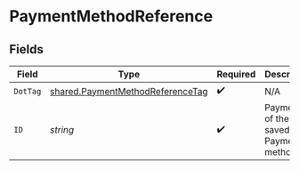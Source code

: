 # PaymentMethodReference


## Fields

| Field                                                                                | Type                                                                                 | Required                                                                             | Description                                                                          | Example                                                                              |
| ------------------------------------------------------------------------------------ | ------------------------------------------------------------------------------------ | ------------------------------------------------------------------------------------ | ------------------------------------------------------------------------------------ | ------------------------------------------------------------------------------------ |
| `DotTag`                                                                             | [shared.PaymentMethodReferenceTag](../../models/shared/paymentmethodreferencetag.md) | :heavy_check_mark:                                                                   | N/A                                                                                  | id                                                                                   |
| `ID`                                                                                 | *string*                                                                             | :heavy_check_mark:                                                                   | Payment ID of the saved Bolt Payment method.                                         | id                                                                                   |